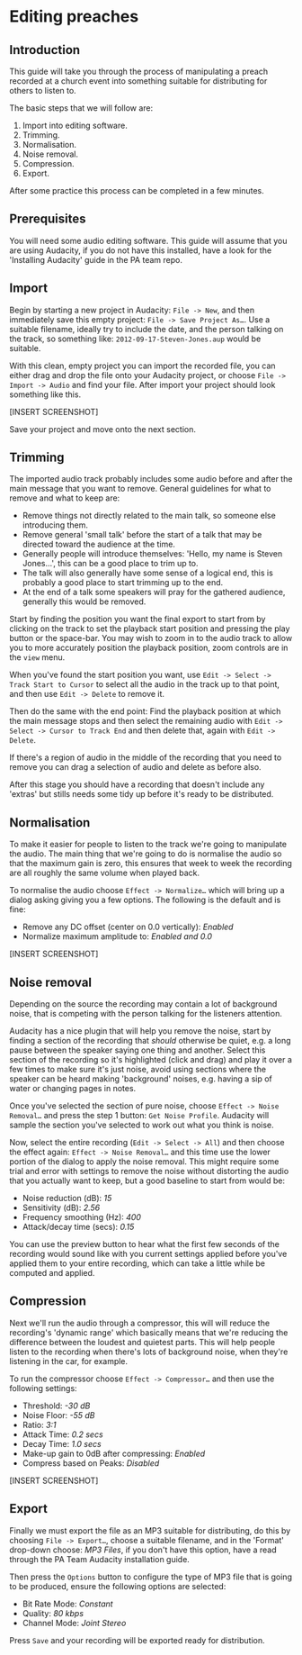 Editing preaches
================

Introduction
------------

This guide will take you through the process of manipulating a preach recorded at a church event into something suitable for distributing for others to listen to.

The basic steps that we will follow are:

1. Import into editing software.
2. Trimming.
3. Normalisation.
4. Noise removal.
5. Compression.
6. Export.

After some practice this process can be completed in a few minutes.


Prerequisites
-------------

You will need some audio editing software. This guide will assume that you are using Audacity, if you do not have this installed, have a look for the 'Installing Audacity' guide in the PA team repo.

Import
------

Begin by starting a new project in Audacity: `File -> New`, and then immediately save this empty project: `File -> Save Project As…`. Use a suitable filename, ideally try to include the date, and the person talking on the track, so something like: `2012-09-17-Steven-Jones.aup` would be suitable.

With this clean, empty project you can import the recorded file, you can either drag and drop the file onto your Audacity project, or choose `File -> Import -> Audio` and find your file. After import your project should look something like this.

[INSERT SCREENSHOT]

Save your project and move onto the next section.

Trimming
--------

The imported audio track probably includes some audio before and after the main message that you want to remove. General guidelines for what to remove and what to keep are:

* Remove things not directly related to the main talk, so someone else introducing them.
* Remove general 'small talk' before the start of a talk that may be directed toward the audience at the time.
* Generally people will introduce themselves: 'Hello, my name is Steven Jones…', this can be a good place to trim up to.
* The talk will also generally have some sense of a logical end, this is probably a good place to start trimming up to the end.
* At the end of a talk some speakers will pray for the gathered audience, generally this would be removed.

Start by finding the position you want the final export to start from by clicking on the track to set the playback start position and pressing the play button or the space-bar. You may wish to zoom in to the audio track to allow you to more accurately position the playback position, zoom controls are in the `view` menu.

When you've found the start position you want, use `Edit -> Select -> Track Start to Cursor` to select all the audio in the track up to that point, and then use `Edit -> Delete` to remove it.

Then do the same with the end point: Find the playback position at which the main message stops and then select the remaining audio with `Edit -> Select -> Cursor to Track End` and then delete that, again with `Edit -> Delete`.

If there's a region of audio in the middle of the recording that you need to remove you can drag a selection of audio and delete as before also.

After this stage you should have a recording that doesn't include any 'extras' but stills needs some tidy up before it's ready to be distributed.

Normalisation
-------------

To make it easier for people to listen to the track we're going to manipulate the audio. The main thing that we're going to do is normalise the audio so that the maximum gain is zero, this ensures that week to week the recording are all roughly the same volume when played back.

To normalise the audio choose `Effect -> Normalize…` which will bring up a dialog asking giving you a few options. The following is the default and is fine:

* Remove any DC offset (center on 0.0 vertically): _Enabled_
* Normalize maximum amplitude to: _Enabled and 0.0_

[INSERT SCREENSHOT]

Noise removal
-------------

Depending on the source the recording may contain a lot of background noise, that is competing with the person talking for the listeners attention.

Audacity has a nice plugin that will help you remove the noise, start by finding a section of the recording that _should_ otherwise be quiet, e.g. a long pause between the speaker saying one thing and another. Select this section of the recording so it's highlighted (click and drag) and play it over a few times to make sure it's just noise, avoid using sections where the speaker can be heard making 'background' noises, e.g. having a sip of water or changing pages in notes.

Once you've selected the section of pure noise, choose `Effect -> Noise Removal…` and press the step 1 button: `Get Noise Profile`. Audacity will sample the section you've selected to work out what you think is noise.

Now, select the entire recording (`Edit -> Select -> All`) and then choose the effect again: `Effect -> Noise Removal…` and this time use the lower portion of the dialog to apply the noise removal. This might require some trial and error with settings to remove the noise without distorting the audio that you actually want to keep, but a good baseline to start from would be:

* Noise reduction (dB): _15_
* Sensitivity (dB): _2.56_
* Frequency smoothing (Hz): _400_
* Attack/decay time (secs): _0.15_

You can use the preview button to hear what the first few seconds of the recording would sound like with you current settings applied before you've applied them to your entire recording, which can take a little while be computed and applied.


Compression
-----------

Next we'll run the audio through a compressor, this will will reduce the recording's 'dynamic range' which basically means that we're reducing the difference between the loudest and quietest parts. This will help people listen to the recording when there's lots of background noise, when they're listening in the car, for example.

To run the compressor choose `Effect -> Compressor…` and then use the following settings:

* Threshold: _-30 dB_
* Noise Floor: _-55 dB_
* Ratio: _3:1_
* Attack Time: _0.2 secs_
* Decay Time: _1.0 secs_
* Make-up gain to 0dB after compressing: _Enabled_
* Compress based on Peaks: _Disabled_

[INSERT SCREENSHOT]

Export
------

Finally we must export the file as an MP3 suitable for distributing, do this by choosing `File -> Export…`, choose a suitable filename, and in the 'Format' drop-down choose: _MP3 Files_, if you don't have this option, have a read through the PA Team Audacity installation guide.

Then press the `Options` button to configure the type of MP3 file that is going to be produced, ensure the following options are selected:

* Bit Rate Mode: _Constant_
* Quality: _80 kbps_
* Channel Mode: _Joint Stereo_

Press `Save` and your recording will be exported ready for distribution.